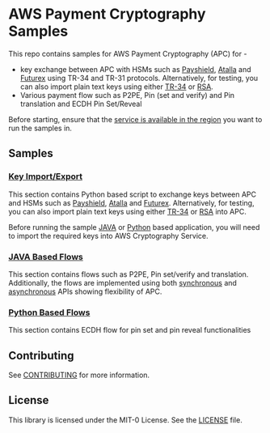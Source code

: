 # AWS Payment Cryptography Samples

This repo contains samples for AWS Payment Cryptography (APC) for - 
- key exchange between APC with HSMs such as [Payshield](key-import-export/key_exchange/), [Atalla](key-import-export/key_exchange/hsm/atalla/) and [Futurex](key-import-export/key_exchange/) using TR-34 and TR-31 protocols. Alternatively, for testing, you can also import plain text keys using either [TR-34](key-import-export/tr34/) or [RSA](key-import-export/rsa/).
- Various payment flow such as P2PE, Pin (set and verify) and Pin translation and ECDH Pin Set/Reveal

Before starting, ensure that the [service is available in the region](https://aws.amazon.com/payment-cryptography/pricing/) you want to run the samples in.

## Samples

### [Key Import/Export](key-import-export/)
This section contains Python based script to exchange keys between APC and HSMs such as [Payshield](key-import-export/key_exchange/README.md), [Atalla](key-import-export/key_exchange/hsm/atalla/readme.md) and [Futurex](key-import-export/key_exchange/README.md). Alternatively, for testing, you can also import plain text keys using either [TR-34](key-import-export/tr34/import_app/Readme.md) or [RSA](key-import-export/rsa/import_app/import_raw_key_into_apc_with_rsa_wrap.py) into APC.

Before running the sample [JAVA](java_sdk_example/README.md) or [Python](python_sdk_example/ecdh_flows/README.md) based application, you will need to import the required keys into AWS Cryptography Service. 


### [JAVA Based Flows](java_sdk_example/README.md)
This section contains flows such as P2PE, Pin set/verify and translation. Additionally, the flows are implemented using both [synchronous](java_sdk_example/src/main/java/aws/sample/paymentcryptography/pin/IssuerService.java) and [asynchronous](java_sdk_example/src/main/java/aws/sample/paymentcryptography/pin/AsyncIssuerService.java) APIs showing flexibility of APC.

### [Python Based Flows](python_sdk_example/)
This section contains ECDH flow for pin set and pin reveal functionalities

## Contributing

See [CONTRIBUTING](CONTRIBUTING.md#security-issue-notifications) for more information.

## License

This library is licensed under the MIT-0 License. See the [LICENSE](LICENSE) file.